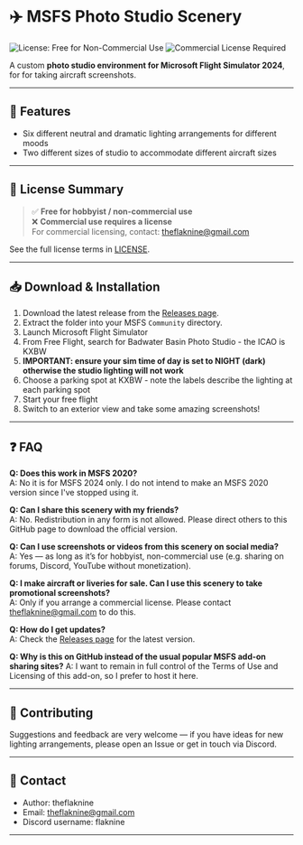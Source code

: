 # ✈️ MSFS Photo Studio Scenery

![License: Free for Non-Commercial Use](https://img.shields.io/badge/License-Free%20for%20Non--Commercial%20Use-green)
![Commercial License Required](https://img.shields.io/badge/Commercial%20Use-License%20Required-red)

A custom **photo studio environment for Microsoft Flight Simulator 2024**, for for taking aircraft screenshots.

---

## 📸 Features
- Six different neutral and dramatic lighting arrangements for different moods
- Two different sizes of studio to accommodate different aircraft sizes

---

## 📜 License Summary
> ✅ **Free for hobbyist / non-commercial use**  
> ❌ **Commercial use requires a license**  
> For commercial licensing, contact: theflaknine@gmail.com

See the full license terms in [LICENSE](./LICENSE).  

---

## 📥 Download & Installation
1. Download the latest release from the [Releases page](../../releases).  
2. Extract the folder into your MSFS `Community` directory.  
3. Launch Microsoft Flight Simulator
4. From Free Flight, search for Badwater Basin Photo Studio - the ICAO is KXBW
5.  **IMPORTANT: ensure your sim time of day is set to NIGHT (dark) otherwise the studio lighting will not work**
6.  Choose a parking spot at KXBW - note the labels describe the lighting at each parking spot
7.  Start your free flight
8.  Switch to an exterior view and take some amazing screenshots!

---

## ❓ FAQ

**Q: Does this work in MSFS 2020?**  
A: No it is for MSFS 2024 only. I do not intend to make an MSFS 2020 version since I've stopped using it. 

**Q: Can I share this scenery with my friends?**  
A: No. Redistribution in any form is not allowed. Please direct others to this GitHub page to download the official version.  

**Q: Can I use screenshots or videos from this scenery on social media?**  
A: Yes — as long as it’s for hobbyist, non-commercial use (e.g. sharing on forums, Discord, YouTube without monetization).  

**Q: I make aircraft or liveries for sale. Can I use this scenery to take promotional screenshots?**  
A: Only if you arrange a commercial license. Please contact theflaknine@gmail.com to do this.  

**Q: How do I get updates?**  
A: Check the [Releases page](../../releases) for the latest version.  

**Q: Why is this on GitHub instead of the usual popular MSFS add-on sharing sites?**
A: I want to remain in full control of the Terms of Use and Licensing of this add-on, so I prefer to host it here.

---

## 🤝 Contributing

Suggestions and feedback are very welcome — if you have ideas for new lighting arrangements, please open an Issue or get in touch via Discord.

---

## 📧 Contact
- Author: theflaknine 
- Email: theflaknine@gmail.com
- Discord username: flaknine


---
